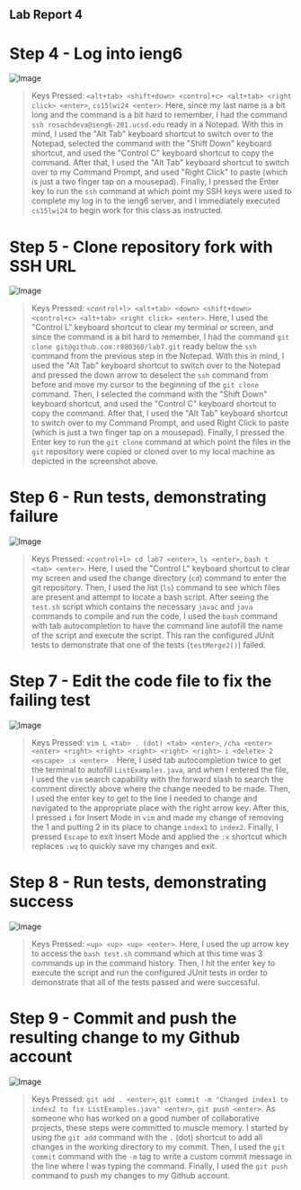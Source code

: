 ## Lab Report 4

# Step 4 - Log into ieng6

![Image](https://r800360.github.io/cse15l-lab-reports/Images/Lab4/Step4.png)

> Keys Pressed: `<alt+tab> <shift+down> <control+c> <alt+tab> <right click> <enter>`, `cs15lwi24 <enter>`. Here, since my last name is a bit long and the command is a bit hard to remember, I had the command `ssh rosachdeva@ieng6-201.ucsd.edu` ready in a Notepad. With this in mind, I used the "Alt Tab" keyboard shortcut to switch over to the Notepad, selected the command with the "Shift Down" keyboard shortcut, and used the "Control C" keyboard shortcut to copy the command. After that, I used the "Alt Tab" keyboard shortcut to switch over to my Command Prompt, and used "Right Click" to paste (which is just a two finger tap on a mousepad). Finally, I pressed the Enter key to run the `ssh` command at which point my SSH keys were used to complete my log in to the ieng6 server, and I immediately executed `cs15lwi24` to begin work for this class as instructed.

# Step 5 - Clone repository fork with SSH URL

![Image](https://r800360.github.io/cse15l-lab-reports/Images/Lab4/Step5.png)

> Keys Pressed: `<control+l> <alt+tab> <down> <shift+down> <control+c> <alt+tab> <right click> <enter>`. Here, I used the "Control L" keyboard shortcut to clear my terminal or screen, and since the command is a bit hard to remember, I had the command `git clone git@github.com:r800360/lab7.git` ready below the `ssh` command from the previous step in the Notepad. With this in mind, I used the "Alt Tab" keyboard shortcut to switch over to the Notepad and pressed the down arrow to deselect the `ssh` command from before and move my cursor to the beginning of the `git clone` command. Then, I selected the command with the "Shift Down" keyboard shortcut, and used the "Control C" keyboard shortcut to copy the command. After that, I used the "Alt Tab" keyboard shortcut to switch over to my Command Prompt, and used Right Click to paste (which is just a two finger tap on a mousepad). Finally, I pressed the Enter key to run the `git clone` command at which point the files in the `git` repository were copied or cloned over to my local machine as depicted in the screenshot above.

# Step 6 - Run tests, demonstrating failure

![Image](https://r800360.github.io/cse15l-lab-reports/Images/Lab4/Step6.png)

> Keys Pressed: `<control+l> cd lab7 <enter>`, `ls <enter>`, `bash t <tab> <enter>`. Here, I used the "Control L" keyboard shortcut to clear my screen and used the change directory (`cd`) command to enter the git repository. Then, I used the list (`ls`) command to see which files are present and attempt to locate a bash script. After seeing the `test.sh` script which contains the necessary `javac` and `java` commands to compile and run the code, I used the `bash` command with tab autocompletion to have the command line autofill the name of the script and execute the script. This ran the configured JUnit tests to demonstrate that one of the tests (`testMerge2()`) failed.

# Step 7 - Edit the code file to fix the failing test

![Image](https://r800360.github.io/cse15l-lab-reports/Images/Lab4/Step7.png)

> Keys Pressed: `vim L <tab> . (dot) <tab> <enter>`, `/cha <enter> <enter> <right> <right> <right> <right> <right> i <delete> 2 <escape> :x <enter> `. Here, I used tab autocompletion twice to get the terminal to autofill `ListExamples.java`, and when I entered the file, I used the `vim` search capability with the forward slash to search the comment directly above where the change needed to be made. Then, I used the enter key to get to the line I needed to change and navigated to the appropriate place with the right arrow key. After this, I pressed `i` for Insert Mode in `vim` and made my change of removing the 1 and putting 2 in its place to change `index1` to `index2`. Finally, I pressed `Escape` to exit Insert Mode and applied the `:x` shortcut which replaces `:wq` to quickly save my changes and exit.

# Step 8 - Run tests, demonstrating success

![Image](https://r800360.github.io/cse15l-lab-reports/Images/Lab4/Step8.png)

> Keys Pressed: `<up> <up> <up> <enter>`. Here, I used the up arrow key to access the `bash test.sh` command which at this time was 3 commands up in the command history. Then, I hit the enter key to execute the script and run the configured JUnit tests in order to demonstrate that all of the tests passed and were successful.

# Step 9 - Commit and push the resulting change to my Github account

![Image](https://r800360.github.io/cse15l-lab-reports/Images/Lab4/Step9.png)

> Keys Pressed: `git add . <enter>`, `git commit -m "Changed index1 to index2 to fix ListExamples.java" <enter>`, `git push <enter>`. As someone who has worked on a good number of collaborative projects, these steps were committed to muscle memory. I started by using the `git add` command with the `.` (dot) shortcut to add all changes in the working directory to my commit. Then, I used the `git commit` command with the `-m` tag to write a custom commit message in the line where I was typing the command. Finally, I used the `git push` command to push my changes to my Github account.
